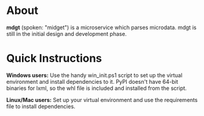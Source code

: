 About
====
**mdgt** (spoken: "midget") is a microservice which parses microdata.  mdgt is still
in the initial design and development phase.

Quick Instructions
====
**Windows users:** Use the handy win_init.ps1 script to set up the virtual
environment and install dependencies to it. PyPI doesn't have 64-bit binaries
for lxml, so the whl file is included and installed from the script.

**Linux/Mac users:** Set up your virtual environment and use the requirements file
to install dependencies.
